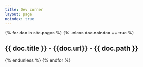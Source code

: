 ```yaml
---
title: Dev corner
layout: page
noindex: true
---
```


{% for doc in site.pages %}
{% unless doc.noindex == true %}
  <h2>{{ doc.title }} - {{doc.url}} - {{ doc.path }}</h2>
{% endunless %}
{% endfor %}